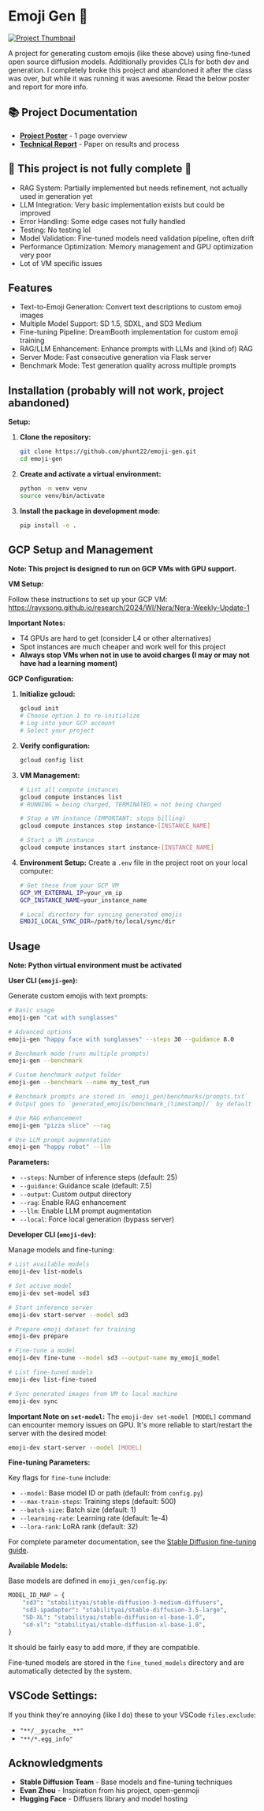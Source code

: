 # Emoji Gen 🥳

[![Project Thumbnail](assets/thumbnail.png)](assets/thumbnail.png)

A project for generating custom emojis (like these above) using fine-tuned open source diffusion models. Additionally provides CLIs for both dev and generation. I completely broke this project and abandoned it after the class was over, but while it was running it was awesome. Read the below poster and report for more info.

## 📚 Project Documentation

- **[Project Poster](assets/poster.pdf)** - 1 page overview
- **[Technical Report](assets/report.pdf)** - Paper on results and process

## 🚨 This project is not fully complete 🚨

- RAG System: Partially implemented but needs refinement, not actually used in generation yet
- LLM Integration: Very basic implementation exists but could be improved
- Error Handling: Some edge cases not fully handled
- Testing: No testing lol
- Model Validation: Fine-tuned models need validation pipeline, often drift
- Performance Optimization: Memory management and GPU optimization very poor
- Lot of VM specific issues

## Features

- Text-to-Emoji Generation: Convert text descriptions to custom emoji images
- Multiple Model Support: SD 1.5, SDXL, and SD3 Medium
- Fine-tuning Pipeline: DreamBooth implementation for custom emoji training
- RAG/LLM Enhancement: Enhance prompts with LLMs and (kind of) RAG
- Server Mode: Fast consecutive generation via Flask server
- Benchmark Mode: Test generation quality across multiple prompts

## Installation (probably will not work, project abandoned)

**Setup:**

1. **Clone the repository:**

   ```bash
   git clone https://github.com/phunt22/emoji-gen.git
   cd emoji-gen
   ```

2. **Create and activate a virtual environment:**

   ```bash
   python -m venv venv
   source venv/bin/activate
   ```

3. **Install the package in development mode:**
   ```bash
   pip install -e .
   ```

## GCP Setup and Management

**Note: This project is designed to run on GCP VMs with GPU support.**

**VM Setup:**

Follow these instructions to set up your GCP VM:
https://rayxsong.github.io/research/2024/WI/Nera/Nera-Weekly-Update-1

**Important Notes:**

- T4 GPUs are hard to get (consider L4 or other alternatives)
- Spot instances are much cheaper and work well for this project
- **Always stop VMs when not in use to avoid charges (I may or may not have had a learning moment)**

**GCP Configuration:**

1. **Initialize gcloud:**

   ```bash
   gcloud init
   # Choose option 1 to re-initialize
   # Log into your GCP account
   # Select your project
   ```

2. **Verify configuration:**

   ```bash
   gcloud config list
   ```

3. **VM Management:**

   ```bash
   # List all compute instances
   gcloud compute instances list
   # RUNNING = being charged, TERMINATED = not being charged

   # Stop a VM instance (IMPORTANT: stops billing)
   gcloud compute instances stop instance-[INSTANCE_NAME]

   # Start a VM instance
   gcloud compute instances start instance-[INSTANCE_NAME]
   ```

4. **Environment Setup:**
   Create a `.env` file in the project root on your local computer:

   ```bash
   # Get these from your GCP VM
   GCP_VM_EXTERNAL_IP=your_vm_ip
   GCP_INSTANCE_NAME=your_instance_name

   # Local directory for syncing generated emojis
   EMOJI_LOCAL_SYNC_DIR=/path/to/local/sync/dir
   ```

## Usage

**Note: Python virtual environment must be activated**

**User CLI (`emoji-gen`):**

Generate custom emojis with text prompts:

```bash
# Basic usage
emoji-gen "cat with sunglasses"

# Advanced options
emoji-gen "happy face with sunglasses" --steps 30 --guidance 8.0

# Benchmark mode (runs multiple prompts)
emoji-gen --benchmark

# Custom benchmark output folder
emoji-gen --benchmark --name my_test_run

# Benchmark prompts are stored in `emoji_gen/benchmarks/prompts.txt`
# Output goes to `generated_emojis/benchmark_[timestamp]/` by default

# Use RAG enhancement
emoji-gen "pizza slice" --rag

# Use LLM prompt augmentation
emoji-gen "happy robot" --llm
```

**Parameters:**

- `--steps`: Number of inference steps (default: 25)
- `--guidance`: Guidance scale (default: 7.5)
- `--output`: Custom output directory
- `--rag`: Enable RAG enhancement
- `--llm`: Enable LLM prompt augmentation
- `--local`: Force local generation (bypass server)

**Developer CLI (`emoji-dev`):**

Manage models and fine-tuning:

```bash
# List available models
emoji-dev list-models

# Set active model
emoji-dev set-model sd3

# Start inference server
emoji-dev start-server --model sd3

# Prepare emoji dataset for training
emoji-dev prepare

# Fine-tune a model
emoji-dev fine-tune --model sd3 --output-name my_emoji_model

# List fine-tuned models
emoji-dev list-fine-tuned

# Sync generated images from VM to local machine
emoji-dev sync
```

**Important Note on `set-model`:**
The `emoji-dev set-model [MODEL]` command can encounter memory issues on GPU. It's more reliable to start/restart the server with the desired model:

```bash
emoji-dev start-server --model [MODEL]
```

**Fine-tuning Parameters:**

Key flags for `fine-tune` include:

- `--model`: Base model ID or path (default: from `config.py`)
- `--max-train-steps`: Training steps (default: 500)
- `--batch-size`: Batch size (default: 1)
- `--learning-rate`: Learning rate (default: 1e-4)
- `--lora-rank`: LoRA rank (default: 32)

For complete parameter documentation, see the [Stable Diffusion fine-tuning guide](https://github.com/huggingface/diffusers/blob/main/examples/dreambooth/README_sdxl.md).

**Available Models:**

Base models are defined in `emoji_gen/config.py`:

```python
MODEL_ID_MAP = {
    "sd3": "stabilityai/stable-diffusion-3-medium-diffusers",
    "sd3-ipadapter": "stabilityai/stable-diffusion-3.5-large",
    "SD-XL": "stabilityai/stable-diffusion-xl-base-1.0",
    "sd-xl": "stabilityai/stable-diffusion-xl-base-1.0",
}
```

It should be fairly easy to add more, if they are compatible.

Fine-tuned models are stored in the `fine_tuned_models` directory and are automatically detected by the system.

## VSCode Settings:

If you think they're annoying (like I do) these to your VSCode `files.exclude`:

- `"**/__pycache__**"`
- `"**/*.egg_info"`

## Acknowledgments

- **Stable Diffusion Team** - Base models and fine-tuning techniques
- **Evan Zhou** - Inspiration from his project, open-genmoji
- **Hugging Face** - Diffusers library and model hosting
